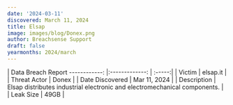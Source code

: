 ```yaml
---
date: '2024-03-11'
discovered: March 11, 2024
title: Elsap
image: images/blog/Donex.png
author: Breachsense Support
draft: false
yearmonths: 2024/march
---
```



| Data Breach Report
------------:     |:-------------:    | :-----:|
| Victim      | elsap.it      | 
| Threat Actor      | Donex      | 
| Date Discovered      | Mar 11, 2024      | 
| Description      | Elsap distributes industrial electronic and electromechanical components.      | 
| Leak Size      | 49GB      | 


